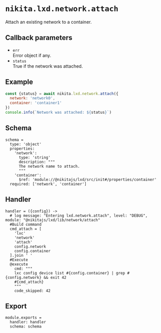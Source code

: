 
# `nikita.lxd.network.attach`

Attach an existing network to a container.

## Callback parameters

* `err`   
  Error object if any.
* `status`   
  True if the network was attached.

## Example

```js
const {status} = await nikita.lxd.network.attach({
  network: 'network0',
  container: 'container1'
})
console.info(`Network was attached: ${status}`)
```

## Schema

    schema =
      type: 'object'
      properties:
        'network':
          type: 'string'
          description: """
          The network name to attach.
          """
        'container':
          $ref: 'module://@nikitajs/lxd/src/init#/properties/container'
      required: ['network', 'container']

## Handler

    handler = ({config}) ->
      # log message: "Entering lxd.network.attach", level: "DEBUG", module: "@nikitajs/lxd/lib/network/attach"
      #Build command
      cmd_attach = [
        'lxc'
        'network'
        'attach'
        config.network
        config.container
      ].join ' '
      #Execute
      @execute
        cmd: """
        lxc config device list #{config.container} | grep #{config.network} && exit 42
        #{cmd_attach}
        """
        code_skipped: 42

## Export

    module.exports =
      handler: handler
      schema: schema
